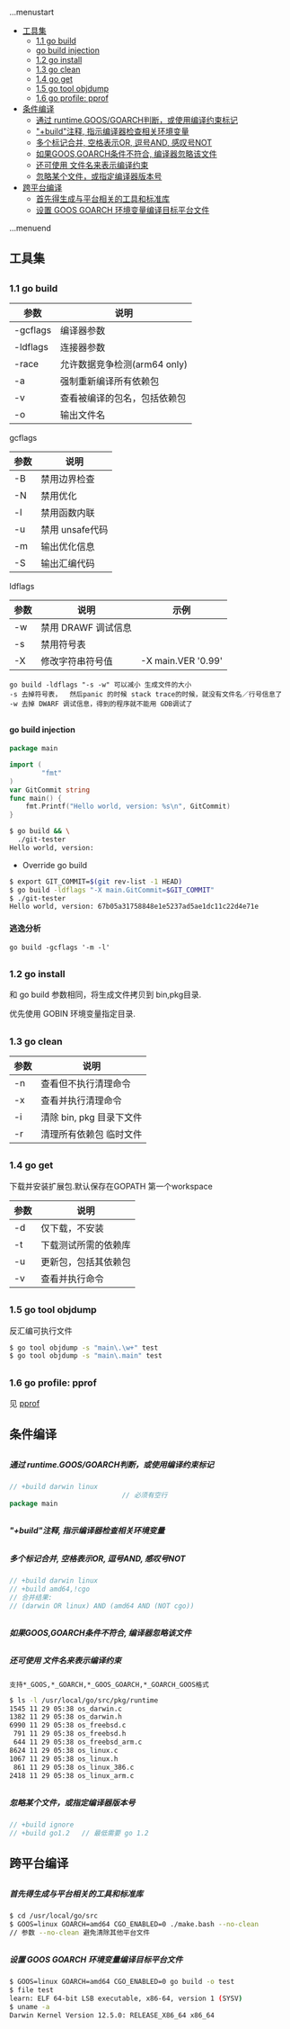 ...menustart

 - [工具集](#d1f4a2ca5ebae356829301a14367e0e6)
     - [1.1 go build](#5cb3fbe2f5c14eaeec65da239fb2278b)
     - [go build injection](#dc4c1d9510e06b1f42e03832e216b351)
     - [1.2 go install](#bfae2838680a32e56e245ff108957b89)
     - [1.3 go clean](#a0d272d3a24a7f1986e0fa7bafb8a59d)
     - [1.4 go get](#467396f90a34e7517a6fe191507ebab1)
     - [1.5 go tool objdump](#10dff3e07c4de7491ca41d3f3d6a7968)
     - [1.6 go profile: pprof](#97696a7ea989ac7decac2e8be29a04f7)
 - [条件编译](#b19e1a4d4f517ccccc8fd5d402c438f9)
     - [通过 runtime.GOOS/GOARCH判断，或使用编译约束标记](#7fb897f760321cdc29a25ac77a31a041)
     - ["+build"注释, 指示编译器检查相关环境变量](#e4ee5701df42dfb4c09086d79e67d9f6)
     - [多个标记合并, 空格表示OR, 逗号AND, 感叹号NOT](#30ef583d7ef62bad4751c8e2e7299f50)
     - [如果GOOS,GOARCH条件不符合, 编译器忽略该文件](#ba18359c8922124ddf4b2ffbdad4b1d3)
     - [还可使用 文件名来表示编译约束](#e6bd662653ba70b565a32d84722fd015)
     - [忽略某个文件，或指定编译器版本号](#5c0242163713cc576762cc92f3c5e625)
 - [跨平台编译](#9f4c95c3ac51945acde06a53ffa196bd)
     - [首先得生成与平台相关的工具和标准库](#6aa488bb375a987c2f85c02db3220422)
     - [设置 GOOS GOARCH 环境变量编译目标平台文件](#0457f03fb15cf964e191b590da30f15e)

...menuend


<h2 id="d1f4a2ca5ebae356829301a14367e0e6"></h2>


## 工具集

<h2 id="5cb3fbe2f5c14eaeec65da239fb2278b"></h2>


### 1.1 go build


参数 |  说明 
--- |   --- 
-gcflags | 编译器参数 
-ldflags    |   连接器参数
-race | 允许数据竞争检测(arm64 only) 
-a  |   强制重新编译所有依赖包
-v  |   查看被编译的包名，包括依赖包   
-o  |   输出文件名 

gcflags

参数 |  说明 
--- |   --- 
-B  |   禁用边界检查 
-N  |   禁用优化
-l  |   禁用函数内联
-u  |   禁用 unsafe代码
-m  |   输出优化信息
-S  |   输出汇编代码


ldflags

参数 |  说明 | 示例
--- |   ---     |   ---
-w  |   禁用 DRAWF 调试信息
-s  |   禁用符号表
-X  |   修改字符串符号值    |   -X main.VER '0.99'


    go build -ldflags "-s -w" 可以减小 生成文件的大小
    -s 去掉符号表，  然后panic 的时候 stack trace的时候，就没有文件名／行号信息了
    -w 去掉 DWARF 调试信息，得到的程序就不能用 GDB调试了


<h2 id="dc4c1d9510e06b1f42e03832e216b351"></h2>


#### go build injection

```go
package main

import (
        "fmt"
)
var GitCommit string
func main() {
    fmt.Printf("Hello world, version: %s\n", GitCommit)
}
```

```bash
$ go build && \
  ./git-tester
Hello world, version:
```

 - Override go build

```bash
$ export GIT_COMMIT=$(git rev-list -1 HEAD)
$ go build -ldflags "-X main.GitCommit=$GIT_COMMIT"
$ ./git-tester
Hello world, version: 67b05a31758848e1e5237ad5ae1dc11c22d4e71e
```

#### 逃逸分析

```
go build -gcflags '-m -l'
```



<h2 id="bfae2838680a32e56e245ff108957b89"></h2>


### 1.2 go install

和 go build 参数相同，将生成文件拷贝到 bin,pkg目录.

优先使用 GOBIN 环境变量指定目录.

<h2 id="a0d272d3a24a7f1986e0fa7bafb8a59d"></h2>


### 1.3 go clean

参数 |  说明 
--- |   --- 
-n  | 查看但不执行清理命令
-x  | 查看并执行清理命令
-i  |   清除 bin, pkg 目录下文件
-r  |   清理所有依赖包 临时文件 


<h2 id="467396f90a34e7517a6fe191507ebab1"></h2>


### 1.4 go get

下载并安装扩展包.默认保存在GOPATH 第一个workspace

参数 |  说明 
--- |   --- 
-d  |   仅下载，不安装
-t  |   下载测试所需的依赖库
-u  |   更新包，包括其依赖包
-v  |   查看并执行命令


<h2 id="10dff3e07c4de7491ca41d3f3d6a7968"></h2>


### 1.5 go tool objdump

反汇编可执行文件

```bash
$ go tool objdump -s "main\.\w+" test
$ go tool objdump -s "main\.main" test
```


<h2 id="97696a7ea989ac7decac2e8be29a04f7"></h2>


### 1.6 go profile: pprof

见 [pprof](golang_pprof.md)


<h2 id="b19e1a4d4f517ccccc8fd5d402c438f9"></h2>


## 条件编译

<h2 id="7fb897f760321cdc29a25ac77a31a041"></h2>


##### 通过 runtime.GOOS/GOARCH判断，或使用编译约束标记

```go
// +build darwin linux
                            // 必须有空行
package main
```

<h2 id="e4ee5701df42dfb4c09086d79e67d9f6"></h2>


##### "+build"注释, 指示编译器检查相关环境变量

<h2 id="30ef583d7ef62bad4751c8e2e7299f50"></h2>


##### 多个标记合并, 空格表示OR, 逗号AND, 感叹号NOT

```go
// +build darwin linux
// +build amd64,!cgo
// 合并结果:
// (darwin OR linux) AND (amd64 AND (NOT cgo))
```

<h2 id="ba18359c8922124ddf4b2ffbdad4b1d3"></h2>


##### 如果GOOS,GOARCH条件不符合, 编译器忽略该文件

<h2 id="e6bd662653ba70b565a32d84722fd015"></h2>


##### 还可使用 文件名来表示编译约束

    支持*_GOOS,*_GOARCH,*_GOOS_GOARCH,*_GOARCH_GOOS格式

```bash
$ ls -l /usr/local/go/src/pkg/runtime
1545 11 29 05:38 os_darwin.c
1382 11 29 05:38 os_darwin.h
6990 11 29 05:38 os_freebsd.c
 791 11 29 05:38 os_freebsd.h
 644 11 29 05:38 os_freebsd_arm.c
8624 11 29 05:38 os_linux.c
1067 11 29 05:38 os_linux.h
 861 11 29 05:38 os_linux_386.c
2418 11 29 05:38 os_linux_arm.c
```

<h2 id="5c0242163713cc576762cc92f3c5e625"></h2>


##### 忽略某个文件，或指定编译器版本号

```go
// +build ignore
// +build go1.2   // 最低需要 go 1.2
```

<h2 id="9f4c95c3ac51945acde06a53ffa196bd"></h2>


## 跨平台编译

<h2 id="6aa488bb375a987c2f85c02db3220422"></h2>


##### 首先得生成与平台相关的工具和标准库

```bash
$ cd /usr/local/go/src
$ GOOS=linux GOARCH=amd64 CGO_ENABLED=0 ./make.bash --no-clean
// 参数 --no-clean 避免清除其他平台文件
```

<h2 id="0457f03fb15cf964e191b590da30f15e"></h2>


##### 设置 GOOS GOARCH 环境变量编译目标平台文件

```bash
$ GOOS=linux GOARCH=amd64 CGO_ENABLED=0 go build -o test
$ file test
learn: ELF 64-bit LSB executable, x86-64, version 1 (SYSV)
$ uname -a
Darwin Kernel Version 12.5.0: RELEASE_X86_64 x86_64
```



